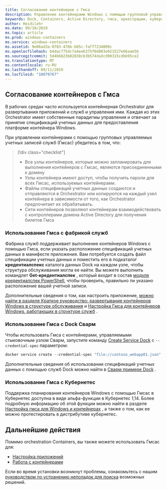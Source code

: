 ```yaml
---
title: Согласование контейнеров с Гмса
description: Управление контейнерами Windows с помощью групповой управляемой учетной записи службы (Гмса).
keywords: Dock, Containers, Active Directory, гмса, оркестрации, кубернетес, групповая управляемая учетная запись службы, групповая управляемая учетные записи служб
author: Heidilohr
ms.date: 09/10/2019
ms.topic: article
ms.prod: windows-containers
ms.service: windows-containers
ms.assetid: 9e06ad3a-0783-476b-b85c-faff7234809c
ms.openlocfilehash: b4dac775dc7a4ee6375f0d803e921527e66aae5b
ms.sourcegitcommit: 5d4b6823b82838cb3b574da3cd98315cdbb95ce2
ms.translationtype: MT
ms.contentlocale: ru-RU
ms.lasthandoff: 09/11/2019
ms.locfileid: "10079767"
---
```

## <a name="orchestrate-containers-with-a-gmsa"></a>Согласование контейнеров с Гмса

В рабочих средах часто используется контейнерная Orchestrator для развертывания приложений и служб и управления ими. Каждая из этих Orchestrator имеет собственные парадигмы управления и отвечает за принятие спецификаций учетных данных для предоставления платформе контейнера Windows.

При управлении контейнерами с помощью групповых управляемых учетных записей служб (Гмсас) убедитесь в том, что:

> [!div class="checklist"]
> * Все узлы контейнеров, которые можно запланировать для выполнения контейнеров с Гмсас, являются присоединенными к домену
> * Узлы контейнера имеют доступ, чтобы получить пароли для всех Гмсас, используемых контейнерами.
> * Файлы спецификаций учетных данных создаются и отправляются в Orchestrator или копируются на каждый узел контейнера в зависимости от того, как Orchestrator предпочитает их обрабатывать.
> * Сети контейнеров позволяют контейнерам взаимодействовать с контроллерами домена Active Directory для получения билетов Гмса

### <a name="how-to-use-gmsa-with-service-fabric"></a>Использование Гмса с фабрикой служб

Фабрика служб поддерживает выполнение контейнеров Windows с помощью Гмса, если указать расположение спецификаций учетных данных в манифесте приложения. Вам потребуется создать файл спецификации учетных данных и поместить его в подкаталог **кредентиалспекс** каталога данных Dock на каждом узле, чтобы структура обслуживания могла ее найти. Вы можете выполнить командлет **Get-кредентиалспек** , который входит в состав [модуля кредентиалспек PowerShell](https://aka.ms/credspec), чтобы проверить, правильно ли указано расположение вашей учетной записи.

Дополнительные сведения о том, как настроить приложение, [можно найти в разделе Краткое руководство: развертывание контейнеров Windows в структуре обслуживания](https://docs.microsoft.com/azure/service-fabric/service-fabric-quickstart-containers) и [Настройка Гмса для контейнеров Windows, работающих в структуре служб](https://docs.microsoft.com/azure/service-fabric/service-fabric-setup-gmsa-for-windows-containers) .

### <a name="how-to-use-gmsa-with-docker-swarm"></a>Использование Гмса с Dock Сварм

Чтобы использовать Гмса с контейнерами, управляемыми стыковочным узлом Сварм, запустите команду [Create Service Dock](https://docs.docker.com/engine/reference/commandline/service_create/) с `--credential-spec` параметром:

```powershell
docker service create --credential-spec "file://contoso_webapp01.json" --hostname "WebApp01" <image name>
```

Дополнительные сведения об использовании спецификаций учетных данных с помощью служб Dock можно найти в [Сварм примере Dock](https://docs.docker.com/engine/reference/commandline/service_create/#provide-credential-specs-for-managed-service-accounts-windows-only) .

### <a name="how-to-use-gmsa-with-kubernetes"></a>Использование Гмса с Кубернетес

Поддержка планирования контейнеров Windows с помощью Гмсас в Кубернетес доступна в виде альфа-функции в Кубернетес 1,14. Более подробную информацию об этой функции можно найти в разделе [Настройка гмса для Windows и контейнерах](https://kubernetes.io/docs/tasks/configure-pod-container/configure-gmsa) , а также о том, как ее можно протестировать в дистрибутиве кубернетес.

## <a name="next-steps"></a>Дальнейшие действия

Помимо orchestration Containers, вы также можете использовать Гмсас для:

- [Настройка приложений](gmsa-configure-app.md)
- [Работа с контейнерами](gmsa-run-container.md)

Если во время установки возникнут проблемы, ознакомьтесь с нашим [руководством по устранению неполадок для поиска](gmsa-troubleshooting.md) возможных решений.

